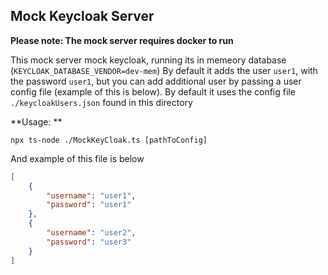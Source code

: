 Mock Keycloak Server
---------------------

**Please note: The mock server requires docker to run**

This mock server mock keycloak, running its in memeory database (`KEYCLOAK_DATABASE_VENDOR=dev-mem`)
By default it adds the user `user1`, with the password `user1`, but you can add additional user by passing a 
user config file (example of this is below).
By default it uses the config file `./keycloakUsers.json` found in this directory

**Usage: **

`npx ts-node ./MockKeyCloak.ts [pathToConfig]`

And example of this file is below 

```json 
[
    {
        "username": "user1",
        "password": "user1"
    },
    {
        "username": "user2",
        "password": "user3"
    }
]
```

